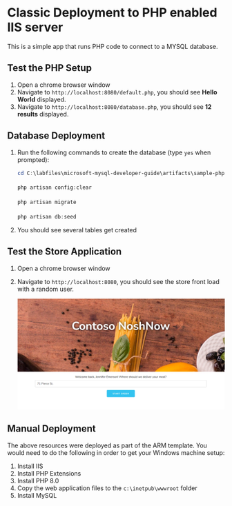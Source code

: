 # Classic Deployment to PHP enabled IIS server

This is a simple app that runs PHP code to connect to a MYSQL database.

## Test the PHP Setup

1. Open a chrome browser window
2. Navigate to `http://localhost:8080/default.php`, you should see **Hello World** displayed.
3. Navigate to `http://localhost:8080/database.php`, you should see **12 results** displayed.

## Database Deployment

1. Run the following commands to create the database (type `yes` when prompted):

    ```PowerShell
    cd C:\labfiles\microsoft-mysql-developer-guide\artifacts\sample-php-app

    php artisan config:clear
    
    php artisan migrate

    php artisan db:seed
    ```

2. You should see several tables get created

## Test the Store Application

1. Open a chrome browser window
2. Navigate to `http://localhost:8080`, you should see the store front load with a random user.

    ![This image demonstrates the loading screen for the Contoso NoshNow app.](./media/noshnow-app-load.png "Loading screen with random user")

## Manual Deployment

The above resources were deployed as part of the ARM template.  You would need to do the following in order to get your Windows machine setup:

1. Install IIS
2. Install PHP Extensions
3. Install PHP 8.0
4. Copy the web application files to the `c:\inetpub\wwwroot` folder
5. Install MySQL

